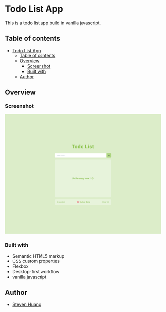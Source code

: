 # Todo List App

This is a todo list app build in vanilla javascript.

## Table of contents

- [Todo List App](#todo-list-app)
  - [Table of contents](#table-of-contents)
  - [Overview](#overview)
    - [Screenshot](#screenshot)
    - [Built with](#built-with)
  - [Author](#author)

## Overview

### Screenshot

![todo list app](./todoList.png)

### Built with

- Semantic HTML5 markup
- CSS custom properties
- Flexbox
- Desktop-first workflow
- vanilla javascript

## Author

- [Steven Huang](https://github.com/stevenHuang0604)

